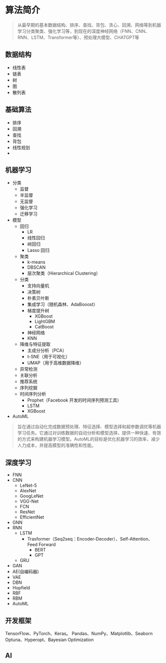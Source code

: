 # 算法简介
> 从最早期的基本数据结构、排序、查找、背包、贪心、回溯、网络等到机器学习分类聚类、强化学习等，到现在的深度神经网络（FNN、CNN、RNN、LSTM、Transformer等）、预处理大模型、CHATGPT等
## 数据结构
- 线性表
- 链表
- 树
- 图
- 散列表
## 基础算法
- 排序
- 回溯
- 查找
- 背包
- 线性规划
- 
## 机器学习
- 分类
  - 监督
  - 半监督
  - 无监督
  - 强化学习
  - 迁移学习
- 模型
  - 回归
    - LR
    - 线性回归
    - 岭回归
    - Lasso 回归
  - 聚类
    - k-means
    - DBSCAN
    - 层次聚类（Hierarchical Clustering）
  - 分类
    - 支持向量机
    - 决策树
    - 朴素贝叶斯
    - 集成学习（随机森林、AdaBooost）
    - 梯度提升树
      - XGBoost
      - LightGBM
      - CatBoost
    - 神经网络
    - KNN
  - 降维与特征提取
    - 主成分分析（PCA）
    - t-SNE（用于可视化）
    - UMAP（用于高维数据降维）
  - 异常检测
  - 关联分析
  - 推荐系统
  - 序列挖掘
  - 时间序列分析
    - Prophet（Facebook 开发的时间序列预测工具）
    - LSTM
    - XGBoost
- AutoML
> 旨在通过自动化完成数据预处理、特征选择、模型选择和超参数调优等机器学习任务。它通过对训练数据的自动分析和模型选择，提供一种快速、有效的方式来构建机器学习模型。AutoML的目标是优化机器学习的效率，减少人力成本，并提高模型的准确性和性能。

## 深度学习
- FNN
- CNN
  - LeNet-5
  - AlexNet
  - GoogLeNet
  - VGG-Net
  - FCN
  - ResNet
  - EfficientNet
- GNN
- RNN
  - LSTM
    - Trasformer（Seq2seq：Encoder-Decoder）、Self-Attention、 Feed Forward
      - BERT
      - GPT
  - GRU
- GAN
- AE(自编码器)
- VAE
- DBN
- Hopfield
- RBF
- RBM
- AutoML
## 开发框架

TensorFlow、PyTorch、Keras。
Pandas、NumPy、Matplotlib、Seaborn  
Optuna、Hyperopt、Bayesian Optimization

## AI




